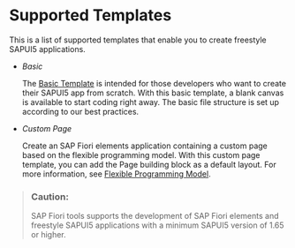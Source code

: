 <!-- loio20d11464b0134021b58dac379ecdcbff -->

# Supported Templates

This is a list of supported templates that enable you to create freestyle SAPUI5 applications.

-   *Basic*

    The [Basic Template](basic-template-14fdcc0.md) is intended for those developers who want to create their SAPUI5 app from scratch. With this basic template, a blank canvas is available to start coding right away. The basic file structure is set up according to our best practices.

-   *Custom Page*

    Create an SAP Fiori elements application containing a custom page based on the flexible programming model. With this custom page template, you can add the Page building block as a default layout. For more information, see [Flexible Programming Model](https://ui5.sap.com/test-resources/sap/fe/core/fpmExplorer/index.html#/overview/introduction).


> ### Caution:  
> SAP Fiori tools supports the development of SAP Fiori elements and freestyle SAPUI5 applications with a minimum SAPUI5 version of 1.65 or higher.

